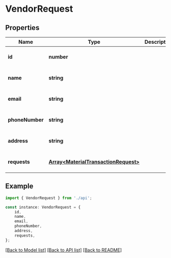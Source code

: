 # VendorRequest


## Properties

Name | Type | Description | Notes
------------ | ------------- | ------------- | -------------
**id** | **number** |  | [optional] [default to undefined]
**name** | **string** |  | [optional] [default to undefined]
**email** | **string** |  | [optional] [default to undefined]
**phoneNumber** | **string** |  | [optional] [default to undefined]
**address** | **string** |  | [optional] [default to undefined]
**requests** | [**Array&lt;MaterialTransactionRequest&gt;**](MaterialTransactionRequest.md) |  | [optional] [default to undefined]

## Example

```typescript
import { VendorRequest } from './api';

const instance: VendorRequest = {
    id,
    name,
    email,
    phoneNumber,
    address,
    requests,
};
```

[[Back to Model list]](../README.md#documentation-for-models) [[Back to API list]](../README.md#documentation-for-api-endpoints) [[Back to README]](../README.md)
